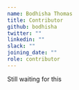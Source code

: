 ```yaml
---
name: Bodhisha Thomas
title: Contributor
github: bodhisha
twitter: ""
linkedin: ""
slack: ""
joining_date: ""
role: contributor
---
```


Still waiting for this
